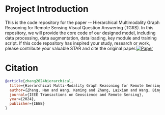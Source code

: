 # Project Introduction

This is the code repository for the paper -- Hierarchical Multimodality Graph Reasoning for Remote Sensing Visual Question Answering (TGRS). In this repository, we will provide the core code of our designed model, including data processing, data augmentation, data loading, key module and training script. If this code repository has inspired your study, research or work, please contribute your valuable STAR and cite the original paper.[![Paper](https://img.shields.io/badge/Paper-IEEE-green)](https://ieeexplore.ieee.org/abstract/document/10771709)

# Citation
```bibtex
@article{zhang2024hierarchical,
  title={Hierarchical Multi-Modality Graph Reasoning for Remote Sensing Visual Question Answering},
  author={Zhang, Han and Wang, Keming and Zhang, Laixian and Wang, Bingshu and Li, Xuelong},
  journal={IEEE Transactions on Geoscience and Remote Sensing},
  year={2024},
  publisher={IEEE}
}
```

